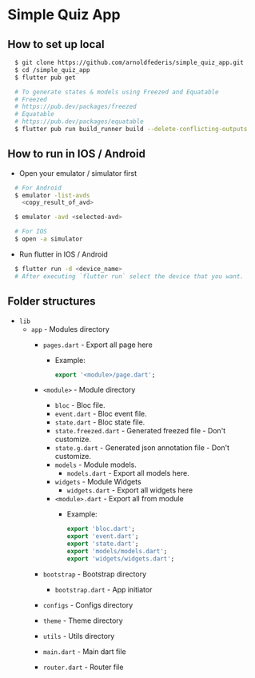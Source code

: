 # Simple Quiz App

## How to set up local

```bash
  $ git clone https://github.com/arnoldfederis/simple_quiz_app.git
  $ cd /simple_quiz_app
  $ flutter pub get

  # To generate states & models using Freezed and Equatable
  # Freezed
  # https://pub.dev/packages/freezed
  # Equatable
  # https://pub.dev/packages/equatable
  $ flutter pub run build_runner build --delete-conflicting-outputs
```

## How to run in IOS / Android

* Open your emulator / simulator first

```bash
  # For Android
  $ emulator -list-avds
    <copy_result_of_avd>

  $ emulator -avd <selected-avd>
```

```bash
  # For IOS
  $ open -a simulator
```

* Run flutter in IOS / Android

```bash
  $ flutter run -d <device_name>
  # After executing `flutter run` select the device that you want.
```

## Folder structures

* `lib`
  * `app` - Modules directory
    * `pages.dart` - Export all page here
      * Example:

        ```dart
        export '<module>/page.dart';
        ```

    * `<module>` - Module directory
      * `bloc` - Bloc file.
      * `event.dart` - Bloc event file.
      * `state.dart` - Bloc state file.
      * `state.freezed.dart` - Generated freezed file - Don't customize.
      * `state.g.dart` - Generated json annotation file - Don't customize.
      * `models` - Module models.
        * `models.dart` - Export all models here.
      * `widgets` - Module Widgets
        * `widgets.dart` - Export all widgets here
      * `<module>.dart` - Export all from module
        * Example:

            ```dart
            export 'bloc.dart';
            export 'event.dart';
            export 'state.dart';
            export 'models/models.dart';
            export 'widgets/widgets.dart';
            ```

    * `bootstrap` - Bootstrap directory
      * `bootstrap.dart` - App initiator

    * `configs` - Configs directory

    * `theme` - Theme directory

    * `utils` - Utils directory

    * `main.dart` - Main dart file

    * `router.dart` - Router file
